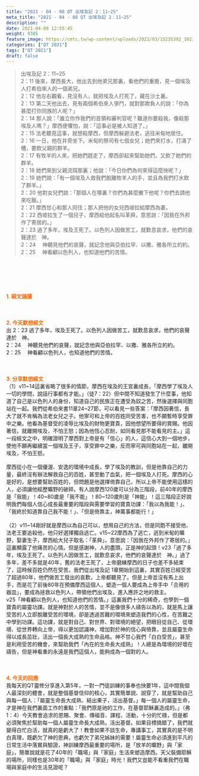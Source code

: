```yaml
---
title: "2021 - 04 - 08 QT 出埃及記 2：11~25"
meta_title: "2021 - 04 - 08 QT 出埃及記 2：11~25"
description: ""
date: 2021-04-08 12:55:45
weight: 9385
feature_image: https://cmtc.tw/wp-content/uploads/2022/03/15235392_10211799862337740_180693556567566654_o-1.webp
categories: ["QT 2021"]
tags: ["QT 2021"]
draft: false
---
```


<blockquote>出埃及記 2：11~25<br />
2：11 後來，摩西長大，他出去到他弟兄那裏，看他們的重擔，見一個埃及人打希伯來人的一個弟兄。<br />
2：12 他左右觀看，見沒有人，就把埃及人打死了，藏在沙土裏。<br />
2：13 第二天他出去，見有兩個希伯來人爭鬥，就對那欺負人的說：「你為甚麼打你同族的人呢？」<br />
2：14 那人說：「誰立你作我們的首領和審判官呢？難道你要殺我，像殺那埃及人嗎？」摩西便懼怕，說：「這事必是被人知道了。」<br />
2：15 法老聽見這事，就想殺摩西，但摩西躲避法老，逃往米甸地居住。<br />
2：16 一日，他在井旁坐下。米甸的祭司有七個女兒；她們來打水，打滿了槽，要飲父親的群羊。<br />
2：17 有牧羊的人來，把她們趕走了，摩西卻起來幫助她們，又飲了她們的群羊。<br />
2：18 她們來到父親流珥那裏；他說：「今日你們為何來得這麼快呢？」<br />
2：19 她們說：「有一個埃及人救我們脫離牧羊人的手，並且為我們打水飲了群羊。」<br />
2：20 他對女兒們說：「那個人在哪裏？你們為甚麼撇下他呢？你們去請他來吃飯。」<br />
2：21 摩西甘心和那人同住；那人把他的女兒西坡拉給摩西為妻。<br />
2：22 西坡拉生了一個兒子，摩西給他起名叫革舜，意思說：「因我在外邦作了寄居的。」<br />
2：23 過了多年，埃及王死了。以色列人因做苦工，就歎息哀求，他們的哀聲達於　神。<br />
2：24 　神聽見他們的哀聲，就記念他與亞伯拉罕、以撒、雅各所立的約。<br />
2：25 　神看顧以色列人，也知道他們的苦情。</blockquote><br />
&nbsp;<br />
<br />
&nbsp;<br />
<br />
<span style="color: #ff6600;"><strong>1. </strong><strong>經文誦讀</strong></span><br />
<br />
<span style="color: #ff6600;"><strong> </strong></span><br />
<br />
<span style="color: #ff6600;"><strong>2. 今天默想</strong><strong>經文<br />
</strong></span>出 2：23 過了多年，埃及王死了。以色列人因做苦工，就歎息哀求，他們的哀聲達於　神。<br />
2：24 　神聽見他們的哀聲，就記念他與亞伯拉罕、以撒、雅各所立的約。<br />
2：25 　神看顧以色列人，也知道他們的苦情。<br />
<br />
&nbsp;<br />
<br />
<span style="color: #ff6600;"><strong>3. 分享默想經文<br />
</strong></span>（1）v11~14這裏省略了很多的情節，摩西在埃及的王宮裏成長，「摩西學了埃及人一切的學問，說話行事都有才能。」（徒7：22）但中間不知道發生了什麼事，他知道了自己是以色列人的身份，知道自己的民族正在遭受為奴之苦，然後選擇與同胞站在一起。我們從希伯來書11章24~27節，可以看見一些答案：「摩西因著信，長大了就不肯稱為法老女兒之子。他寧可和上帝的百姓同受苦害，也不願暫時享受罪中之樂。他看為基督受的凌辱比埃及的財物更寶貴，因他想望所要得的賞賜。他因著信，就離開埃及，不怕王怒；因為他恆心忍耐，如同看見那不能看見的主。」這一段經文之中，明確證明了摩西對上帝是有「信心」的人，這信心大到一個地步，使他不願再繼續當一個埃及王子，享受罪中之樂，反而寧可與同胞站在一起，離開埃及，不怕王怒。<br />
<br />
摩西從小在一個優渥、安逸的環境中成長，學了埃及的教訓，但是他靠自己的力量，最終沒有辦法解救自己的百姓，甚至動了血氣，把一個埃及人打死。摩西的心是好的，是想要幫助百姓的，但問題是他選擇倚靠自己，所以上帝不能使用這樣的人，必須讓他經歷曠野的破碎。有人說摩西120歲可以分為三階段，前40年的摩西是「我能」！40~80歲是「我不能」！80~120歲則是「神能」！這三階段正好說明我們每個人信心成長最重要的階段與需要學習的寶貴功課：「我以為我能！」、「我終於知道靠自己我不能！」、「但是倚靠主，神萬事都能行！」<br />
<br />
（2）v11~14剛好就是摩西以為自己可以，想用自己的方法，但是同胞不接受他、法老王要追殺他，他只好選擇獨自逃亡。v15~22摩西為了逃亡，逃到米甸的曠野，娶妻生子，摩西給大兒子取名：「革舜」，意思說：「因我在外邦作了寄居的。」這裏顯露了他痛苦的心情。但是感謝神，人的盡頭，正是神的起頭！v23「過了多年，埃及王死了。以色列人因做苦工，就歎息哀求，他們的哀聲達於　神。」過了多年，差不多就是40年，舊的法老王死了，上帝磨練摩西的日子也差不多結束了，這時候百姓仍然在受苦。我們從出埃及記 1章開始到這裏，其實百姓已經受苦了超過80年，他們做苦工發出的哀歎，上帝都聽見了。但是上帝並沒有馬上出手，而是花了前後80年在預備摩西這個人，塑造一個人要成為上帝手中「合用的器皿」，要成為拯救以色列人，帶領他們出埃及，進入應許之地的救主。<br />
v25「神看顧以色列人，也知道他們的苦情。」這裏我們十分的稀奇，也學到一個寶貴的屬靈功課。就是神對於人的苦情，並不是像很多人禱告以為的，就是馬上讓受苦的人立即脫離受苦的環境，卻是透過苦難的環境來塑造我們的心性，在苦難之中學到功課。這功課，就是對自己、對世界、對環境的絕望，把眼目從自己、從環境、從世界轉向上帝，得以更加認識神，增加對於神的信心與倚靠，並且屬靈生命得以成長茁壯，活出一個長大成熟的生命品格。神不甘心我們「白白受苦」，甚至是利用受苦的機會，來幫助我們「內在的生命長大成熟」！人總是為環境的好壞在禱告，但是神看重的永遠是我們這個人，能夠成為一個對的人。<br />
<br />
&nbsp;<br />
<br />
<span style="color: #ff6600;"><strong>4. 今天的回應<br />
</strong></span>我每天的QT靈修分享進入第5年，一對一門徒訓練的事奉也快要1年，這中間我個人最深刻的體會，就是整個基督信仰的核心，其實簡單說、說穿了，就是幫助自己與每一個人：「屬靈生命長大成熟、結出果子，活出基督。」每一個人的屬靈生命，才是神在我們裏面工作的重點：「我們原是祂的工作，在基督耶穌裏造成的。」（弗1：4）今天教會追求的恩賜、聚會、傳福音、課程、活動，十分的忙碌，但是都必須聚焦於幫助每一個人屬靈生命長大成熟，活出基督。如果目標搞錯了，我們就變得白忙白活，就真的是虧大了！教會如果不談生命，專講事工，其實真的是不明白真理，既虧欠了神的恩典，也虧欠了弟兄姊妹的需要！屬靈生命必須進到平凡的日常生活中落實與驗證，神訓練摩西最重要的場所，是「放羊的曠野」與「家庭」，簡單說就是花了40年的「職場」與「家庭」生活來塑造摩西。天父裝備耶穌的場所，同樣也是30年的「職場」與「家庭」時光！我們又豈能不看重我們在職場與家庭中的生活見證呢？<br />
<br />
&nbsp;
        